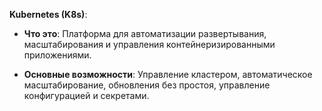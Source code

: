 **Kubernetes (K8s)**:

- **Что это**: Платформа для автоматизации развертывания, масштабирования и управления контейнеризированными приложениями.
    
- **Основные возможности**: Управление кластером, автоматическое масштабирование, обновления без простоя, управление конфигурацией и секретами.